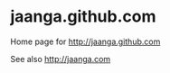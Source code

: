 jaanga.github.com
=================

Home page for http://jaanga.github.com

See also http://jaanga.com